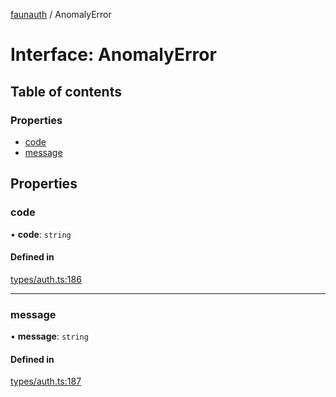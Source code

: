 [faunauth](../index.md) / AnomalyError

# Interface: AnomalyError

## Table of contents

### Properties

- [code](AnomalyError.md#code)
- [message](AnomalyError.md#message)

## Properties

### code

• **code**: `string`

#### Defined in

[types/auth.ts:186](https://github.com/alexnitta/faunauth/blob/8cbba2b/src/types/auth.ts#L186)

___

### message

• **message**: `string`

#### Defined in

[types/auth.ts:187](https://github.com/alexnitta/faunauth/blob/8cbba2b/src/types/auth.ts#L187)
